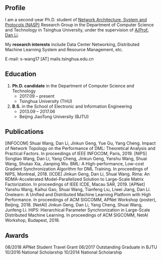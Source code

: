 ## Profile

I am a second-year Ph.D. student of [Network Architecture, System and Protocols (NASP)](https://nasp.cs.tsinghua.edu.cn/) Research Group in the Department of Computer Science and Technology in Tsinghua University, under the supervision of [A/Prof. Dan Li](https://nasp.cs.tsinghua.edu.cn/lidan.html).

My **research interests** include Data Center Networking, Distributed Machine Learning System and Resource Management, etc.

E-mail: s-wang17 [AT] mails.tsinghua.edu.cn

## Education
1. **Ph.D. candidate** in the Department of Computer Science and Technology
    - 2017.09 – present
    - Tsinghua University (THU)
2. **B.S.** in the School of Electronic and Information Engineering
    - 2013.09 – 2017.06
    - Beijing JiaoTong University (BJTU)

## Publications
[INFOCOM] Shuai Wang, Dan Li, Jinkun Geng, Yue Gu, Yang Cheng. Impact of Network Topology on the Performance of DML: Theoretical Analysis and Practical Factors. In proceedings of IEEE INFOCOM, Paris, 2019.
[NIPS] Songtao Wang, Dan Li, Yang Cheng, Jinkun Geng, Yanshu Wang, Shuai Wang, Shutao Xia, Jianping Wu. BML: A High-performance, Low-cost Gradient Synchronization Algorithm for DML Training. In proceedings of NIPS, Montreal, 2018.
[ICDE] Jinkun Geng, Dan Li, Shuai Wang. Rima: An RDMA-Accelerated Model-Parallelized Solution to Large-Scale Matrix Factorization. In proceedings of IEEE ICDE, Macau SAR, 2019.
[APNet] Yanshu Wang, Kaihui Gao, Shuai Wang, Tianfeng Liu, Liwei Jiang, Dan Li. Onelearn: A Unified and Distributed Machine Learning Platform with High Performance. In proceedings of ACM SIGCOMM, APNet Workshop (poster), Beijing, 2018.
[NetAI] Jinkun Geng, Dan Li, Yang Cheng, Shuai Wang, Junfeng Li. HiPS: Hierarchical Parameter Synchronization in Large-Scale Distributed Machine Learning. In proceedings of ACM SIGCOMM, NetAI Workshop, Budapest, 2018.

## Awards
08/2018     APNet Student Travel Grant
06/2017     Outstanding Graduate in BJTU
10/2016     National Scholarship
10/2014     National Scholarship
